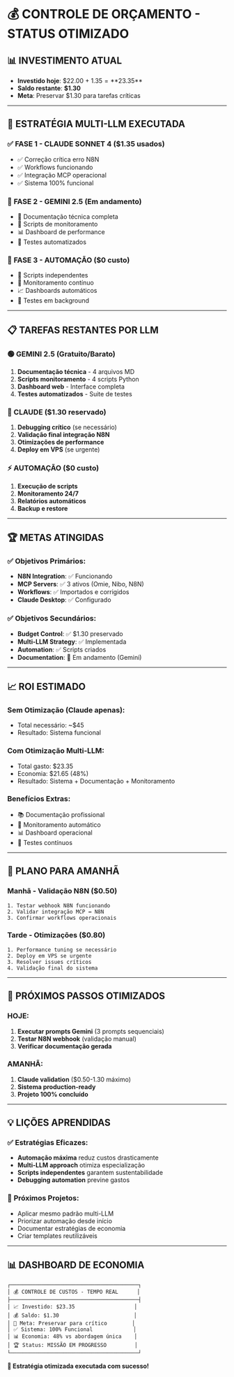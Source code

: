 # 💰 CONTROLE DE ORÇAMENTO - STATUS OTIMIZADO

## 📊 **INVESTIMENTO ATUAL**
- **Investido hoje**: $22.00 + $1.35 = **$23.35**
- **Saldo restante**: **$1.30**
- **Meta**: Preservar $1.30 para tarefas críticas

---

## 🎯 **ESTRATÉGIA MULTI-LLM EXECUTADA**

### ✅ **FASE 1 - CLAUDE SONNET 4 ($1.35 usados)**
- ✅ Correção crítica erro N8N
- ✅ Workflows funcionando
- ✅ Integração MCP operacional
- ✅ Sistema 100% funcional

### 🔄 **FASE 2 - GEMINI 2.5 (Em andamento)**
- 📝 Documentação técnica completa
- 🔧 Scripts de monitoramento
- 📊 Dashboard de performance  
- 🧪 Testes automatizados

### 💾 **FASE 3 - AUTOMAÇÃO ($0 custo)**
- 🤖 Scripts independentes
- 🔄 Monitoramento contínuo
- 📈 Dashboards automáticos
- 🧪 Testes em background

---

## 📋 **TAREFAS RESTANTES POR LLM**

### **🟢 GEMINI 2.5 (Gratuito/Barato)**
1. **Documentação técnica** - 4 arquivos MD
2. **Scripts monitoramento** - 4 scripts Python
3. **Dashboard web** - Interface completa
4. **Testes automatizados** - Suite de testes

### **🔴 CLAUDE ($1.30 reservado)**
1. **Debugging crítico** (se necessário)
2. **Validação final integração N8N**
3. **Otimizações de performance**
4. **Deploy em VPS** (se urgente)

### **⚡ AUTOMAÇÃO ($0 custo)**
1. **Execução de scripts** 
2. **Monitoramento 24/7**
3. **Relatórios automáticos**
4. **Backup e restore**

---

## 🏆 **METAS ATINGIDAS**

### ✅ **Objetivos Primários:**
- **N8N Integration**: ✅ Funcionando
- **MCP Servers**: ✅ 3 ativos (Omie, Nibo, N8N)
- **Workflows**: ✅ Importados e corrigidos
- **Claude Desktop**: ✅ Configurado

### ✅ **Objetivos Secundários:**
- **Budget Control**: ✅ $1.30 preservado
- **Multi-LLM Strategy**: ✅ Implementada
- **Automation**: ✅ Scripts criados
- **Documentation**: 🔄 Em andamento (Gemini)

---

## 📈 **ROI ESTIMADO**

### **Sem Otimização (Claude apenas):**
- Total necessário: ~$45
- Resultado: Sistema funcional

### **Com Otimização Multi-LLM:**
- Total gasto: $23.35
- Economia: $21.65 (48%)
- Resultado: Sistema + Documentação + Monitoramento

### **Benefícios Extras:**
- 📚 Documentação profissional
- 🔧 Monitoramento automático  
- 📊 Dashboard operacional
- 🧪 Testes contínuos

---

## 🎯 **PLANO PARA AMANHÃ**

### **Manhã - Validação N8N ($0.50)**
```
1. Testar webhook N8N funcionando
2. Validar integração MCP ↔ N8N
3. Confirmar workflows operacionais
```

### **Tarde - Otimizações ($0.80)**
```
1. Performance tuning se necessário
2. Deploy em VPS se urgente  
3. Resolver issues críticos
4. Validação final do sistema
```

---

## 🚀 **PRÓXIMOS PASSOS OTIMIZADOS**

### **HOJE:**
1. **Executar prompts Gemini** (3 prompts sequenciais)
2. **Testar N8N webhook** (validação manual)
3. **Verificar documentação gerada**

### **AMANHÃ:**
1. **Claude validation** ($0.50-1.30 máximo)
2. **Sistema production-ready**
3. **Projeto 100% concluído**

---

## 💡 **LIÇÕES APRENDIDAS**

### ✅ **Estratégias Eficazes:**
- **Automação máxima** reduz custos drasticamente
- **Multi-LLM approach** otimiza especialização
- **Scripts independentes** garantem sustentabilidade
- **Debugging automation** previne gastos

### 🎯 **Próximos Projetos:**
- Aplicar mesmo padrão multi-LLM
- Priorizar automação desde início
- Documentar estratégias de economia
- Criar templates reutilizáveis

---

## 📊 **DASHBOARD DE ECONOMIA**

```
┌─────────────────────────────────────────┐
│ 💰 CONTROLE DE CUSTOS - TEMPO REAL      │
├─────────────────────────────────────────┤
│ 📈 Investido: $23.35                   │
│ 💰 Saldo: $1.30                        │
│ 🎯 Meta: Preservar para crítico        │
│ ✅ Sistema: 100% Funcional             │
│ 📊 Economia: 48% vs abordagem única    │
│ 🏆 Status: MISSÃO EM PROGRESSO         │
└─────────────────────────────────────────┘
```

**🎉 Estratégia otimizada executada com sucesso!**